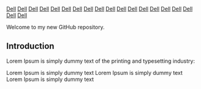 
[Dell](https://docs.github.com/) 
[Dell](https://docs.github.com/) 
[Dell](https://docs.github.com/) 
[Dell](https://docs.github.com/) 
[Dell](https://docs.github.com/) 
[Dell](https://docs.github.com/) 
[Dell](https://docs.github.com/) 
[Dell](https://docs.github.com/) 
[Dell](https://docs.github.com/) 
[Dell](https://docs.github.com/) 
[Dell](https://docs.github.com/) 
[Dell](https://docs.github.com/) 
[Dell](https://docs.github.com/) 
[Dell](https://docs.github.com/) 
[Dell](https://docs.github.com/) 
[Dell](https://docs.github.com/) 
[Dell](https://docs.github.com/) 
[Dell](https://docs.github.com/) 
[Dell](https://docs.github.com/) 

Welcome to my new GitHub repository.

## Introduction

Lorem Ipsum is simply dummy text of the printing and typesetting industry:

Lorem Ipsum is simply dummy text
Lorem Ipsum is simply dummy text
Lorem Ipsum is simply dummy text
